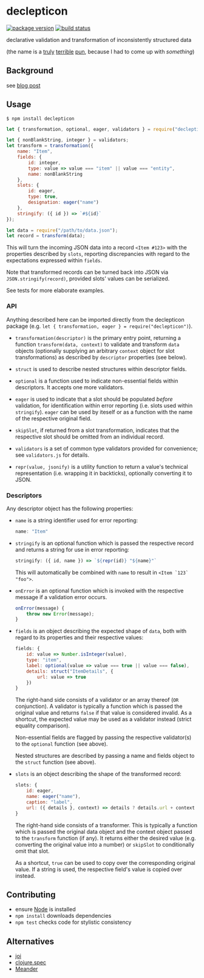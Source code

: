 declepticon
===========

[![package version](https://img.shields.io/npm/v/declepticon.svg?style=flat)](https://www.npmjs.com/package/declepticon)
[![build status](https://travis-ci.org/FND/declepticon.svg?branch=master)](https://travis-ci.org/FND/declepticon)

declarative validation and transformation of inconsistently structured data

(the name is a [truly](https://en.wikipedia.org/wiki/Declarative_programming)
[terrible](https://en.wikipedia.org/wiki/Kleptomania)
[pun](https://en.wikipedia.org/wiki/Decepticon), because I had to come up with
_something_)


Background
----------

see [blog post](https://www.innoq.com/en/blog/declarative-data-transformations/)


Usage
-----

```
$ npm install declepticon
```

```javascript
let { transformation, optional, eager, validators } = require("declepticon");

let { nonBlankString, integer } = validators;
let transform = transformation({
    name: "Item",
    fields: {
        id: integer,
        type: value => value === "item" || value === "entity",
        name: nonBlankString
    },
    slots: {
        id: eager,
        type: true,
        designation: eager("name")
    },
    stringify: ({ id }) => `#${id}`
});

let data = require("/path/to/data.json");
let record = transform(data);
```

This will turn the incoming JSON data into a record `<Item #123>` with the
properties described by `slots`, reporting discrepancies with regard to the
expectations expressed within `fields`.

Note that transformed records can be turned back into JSON via
`JSON.stringify(record)`, provided slots' values can be serialized.

See tests for more elaborate examples.


### API

Anything described here can be imported directly from the declepticon package
(e.g. `let { transformation, eager } = require("declepticon")`).

* `transformation(descriptor)` is the primary entry point, returning a function
  `transform(data, context)` to validate and transform `data` objects
  (optionally supplying an arbitrary `context` object for slot transformations)
  as described by `descriptor` properties (see below).

* `struct` is used to describe nested structures within descriptor fields.
* `optional` is a function used to indicate non-essential fields within
  descriptors. It accepts one more validators.
* `eager` is used to indicate that a slot should be populated _before_
  validation, for identification within error reporting (i.e. slots used within
  `stringify`). `eager` can be used by iteself or as a function with the
  name of the respective original field.
* `skipSlot`, if returned from a slot transformation, indicates that the
  respective slot should be omitted from an individual record.
* `validators` is a set of common type validators provided for convenience; see
  `validators.js` for details.
* `repr(value, jsonify)` is a utility function to return a value's technical
  representation (i.e. wrapping it in backticks), optionally converting it to
  JSON.


### Descriptors

Any descriptor object has the following properties:

* `name` is a string identifier used for error reporting:

  ```javascript
  name: "Item"
  ```

* `stringify` is an optional function which is passed the respective record and
  returns a string for use in error reporting:

  ```javascript
  stringify: ({ id, name }) => `${repr(id)} "${name}"`
  ```

  This will automatically be combined with `name` to result in
  ``<Item `123` "foo">``.

* `onError` is an optional function which is invoked with the respective message
  if a validation error occurs.

  ```javascript
  onError(message) {
      throw new Error(message);
  }
  ```

* `fields` is an object describing the expected shape of `data`, both with
  regard to its properties and their respective values:

  ```javascript
  fields: {
      id: value => Number.isInteger(value),
      type: "item",
      label: optional(value => value === true || value === false),
      details: struct("ItemDetails", {
          url: value => true
      })
  }
  ```

  The right-hand side consists of a validator or an array thereof (`OR`
  conjunction). A validator is typically a function which is passed the original
  value and returns `false` if that value is considered invalid. As a shortcut,
  the expected value may be used as a validator instead (strict equality
  comparison).

  Non-essential fields are flagged by passing the respective validator(s) to the
  `optional` function (see above).

  Nested structures are described by passing a name and fields object to the
  `struct` function (see above).

* `slots` is an object describing the shape of the transformed record:

  ```javascript
  slots: {
      id: eager,
      name: eager("name"),
      caption: "label",
      url: ({ details }, context) => details ? details.url + context : skipSlot
  }
  ```

  The right-hand side consists of a transformer. This is typically a function
  which is passed the original data object and the context object passed to the
  `transform` function (if any). It returns either the desired value (e.g.
  converting the original value into a number) or `skipSlot` to conditionally
  omit that slot.

  As a shortcut, `true` can be used to copy over the corresponding original
  value. If a string is used, the respective field's value is copied over
  instead.


Contributing
------------

* ensure [Node](http://nodejs.org) is installed
* `npm install` downloads dependencies
* `npm test` checks code for stylistic consistency


Alternatives
------------

* [joi](https://github.com/hapijs/joi)
* [clojure.spec](https://clojure.org/guides/spec)
* [Meander](https://github.com/noprompt/meander)
